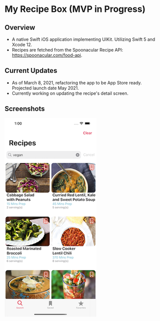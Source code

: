 # My Recipe Box (MVP in Progress)

## Overview
- A native Swift iOS application implementing UIKit. Utilizing Swift 5 and Xcode 12.
- Recipes are fetched from the Spoonacular Recipe API: https://spoonacular.com/food-api.

## Current Updates
- As of March 8, 2021, refactoring the app to be App Store ready. Projected launch date May 2021.
- Currently working on updating the recipe's detail screen.

## Screenshots
![image](images/SearchVC.png)

